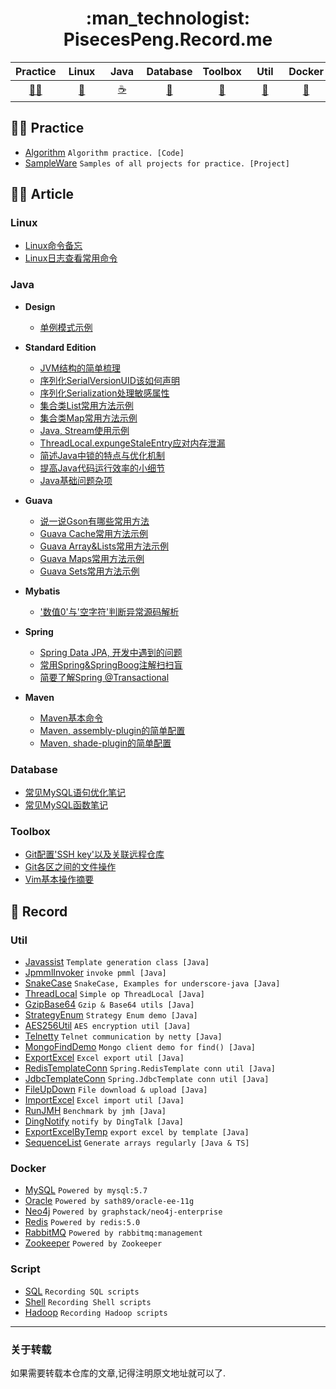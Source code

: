 <h1 align="center"> :man_technologist: PisecesPeng.Record.me </h1>

<div align="center">

| Practice | &nbsp;Linux&nbsp; | &nbsp;Java&nbsp; | Database | Toolbox | &nbsp;&nbsp;Util&nbsp;&nbsp; | Docker | Script |
| :---: | :---: | :---: | :---: | :---: | :---: | :---: | :---: |
| [:mountain_biking_man:](#mountain_biking_man-practice) | [:penguin:](#linux) | [:coffee:](#java) | [:open_file_folder:](#database) | [:nut_and_bolt:](#toolbox) | [:bookmark:](#util) | [:whale:](#docker) | [:page_with_curl:](#script) |

</div>

## :mountain_biking_man: Practice

- [Algorithm](https://github.com/PisecesPeng/PisecesPeng.record.me/issues?q=is%3Aissue+is%3Aclosed) ```Algorithm practice. [Code] ```
- [SampleWare](https://github.com/PisecesPeng/SampleWare) ``` Samples of all projects for practice. [Project] ```

## :man_artist: Article

### Linux

- [Linux命令备忘](https://github.com/PisecesPeng/PisecesPeng.record.me/blob/master/Linux/Linux%E5%91%BD%E4%BB%A4%E5%A4%87%E5%BF%98.md)
- [Linux日志查看常用命令](https://github.com/PisecesPeng/PisecesPeng.record.me/blob/master/Linux/Linux%E6%97%A5%E5%BF%97%E6%9F%A5%E7%9C%8B%E5%B8%B8%E7%94%A8%E5%91%BD%E4%BB%A4.md)

### Java

* **Design**
  
  - [单例模式示例](https://github.com/PisecesPeng/PisecesPeng.record.me/blob/master/Java/Design/%E5%8D%95%E4%BE%8B%E6%A8%A1%E5%BC%8F%E7%A4%BA%E4%BE%8B.md)

* **Standard Edition**
  
  - [JVM结构的简单梳理](https://github.com/PisecesPeng/PisecesPeng.record.me/blob/master/Java/StandardEdition/JVM%E7%BB%93%E6%9E%84%E7%9A%84%E7%AE%80%E5%8D%95%E6%A2%B3%E7%90%86.md)
  - [序列化SerialVersionUID该如何声明](https://github.com/PisecesPeng/PisecesPeng.record.me/blob/master/Java/StandardEdition/Java%2C%20SerialVersionUID%E8%AF%A5%E5%A6%82%E4%BD%95%E5%A3%B0%E6%98%8E.md)
  - [序列化Serialization处理敏感属性](https://github.com/PisecesPeng/PisecesPeng.record.me/blob/master/Java/StandardEdition/Java%2C%20Serialization%E5%A4%84%E7%90%86%E6%95%8F%E6%84%9F%E5%B1%9E%E6%80%A7.md)
  - [集合类List常用方法示例](https://github.com/PisecesPeng/PisecesPeng.record.me/blob/master/Java/StandardEdition/Java%2C%20List%E5%B8%B8%E7%94%A8%E6%96%B9%E6%B3%95%E7%A4%BA%E4%BE%8B.md)
  - [集合类Map常用方法示例](https://github.com/PisecesPeng/PisecesPeng.record.me/blob/master/Java/StandardEdition/Java%2C%20Map%E5%B8%B8%E7%94%A8%E6%96%B9%E6%B3%95%E7%A4%BA%E4%BE%8B.md)
  - [Java, Stream使用示例](https://github.com/PisecesPeng/PisecesPeng.record.me/blob/master/Java/StandardEdition/Java%2C%20%E6%B5%81Stream%E4%BD%BF%E7%94%A8%E7%A4%BA%E4%BE%8B.md)
  - [ThreadLocal.expungeStaleEntry应对内存泄漏](https://github.com/PisecesPeng/PisecesPeng.record.me/blob/master/Java/StandardEdition/ThreadLocal%2C%20expungeStaleEntry%E6%96%B9%E6%B3%95%E8%AF%A6%E8%A7%A3.md)
  - [简述Java中锁的特点与优化机制](https://github.com/PisecesPeng/PisecesPeng.record.me/blob/master/Java/StandardEdition/%E7%AE%80%E8%BF%B0Java%E4%B8%AD%E9%94%81%E7%9A%84%E7%89%B9%E7%82%B9%E4%B8%8E%E4%BC%98%E5%8C%96%E6%9C%BA%E5%88%B6.md)
  - [提高Java代码运行效率的小细节](https://github.com/PisecesPeng/PisecesPeng.record.me/blob/master/Java/StandardEdition/%E6%8F%90%E9%AB%98Java%E4%BB%A3%E7%A0%81%E8%BF%90%E8%A1%8C%E6%95%88%E7%8E%87%E7%9A%84%E5%B0%8F%E7%BB%86%E8%8A%82.md)
  - [Java基础问题杂项](https://github.com/PisecesPeng/PisecesPeng.record.me/blob/master/Java/StandardEdition/Java%E5%9F%BA%E7%A1%80%E9%97%AE%E9%A2%98%E6%9D%82%E9%A1%B9.md)

* **Guava**
  
  - [说一说Gson有哪些常用方法](https://github.com/PisecesPeng/PisecesPeng.record.me/blob/master/Java/Guava/%E8%AF%B4%E4%B8%80%E8%AF%B4Gson%E6%9C%89%E5%93%AA%E4%BA%9B%E5%B8%B8%E7%94%A8%E6%96%B9%E6%B3%95.md)
  - [Guava Cache常用方法示例](https://github.com/PisecesPeng/PisecesPeng.record.me/blob/master/Java/Guava/Guava%20Cache%E5%B8%B8%E7%94%A8%E6%96%B9%E6%B3%95%E7%A4%BA%E4%BE%8B.md)
  - [Guava Array&Lists常用方法示例](https://github.com/PisecesPeng/PisecesPeng.record.me/blob/master/Java/Guava/Guava%20Array%20%26%20Lists%20%E5%B8%B8%E7%94%A8%E6%96%B9%E6%B3%95%E7%A4%BA%E4%BE%8B.md)
  - [Guava Maps常用方法示例](https://github.com/PisecesPeng/PisecesPeng.record.me/blob/master/Java/Guava/Guava%20Maps%E5%B8%B8%E7%94%A8%E6%96%B9%E6%B3%95%E7%A4%BA%E4%BE%8B.md)
  - [Guava Sets常用方法示例](https://github.com/PisecesPeng/PisecesPeng.record.me/blob/master/Java/Guava/Guava%20Sets%E5%B8%B8%E7%94%A8%E6%96%B9%E6%B3%95%E7%A4%BA%E4%BE%8B.md)

* **Mybatis**
  
  - ['数值0'与'空字符'判断异常源码解析](https://github.com/PisecesPeng/PisecesPeng.record.me/blob/master/Java/Mybatis/'%E6%95%B0%E5%80%BC0'%E4%B8%8E'%E7%A9%BA%E5%AD%97%E7%AC%A6'%E5%88%A4%E6%96%AD%E5%BC%82%E5%B8%B8%E6%BA%90%E7%A0%81%E8%A7%A3%E6%9E%90.md)

* **Spring**
  
  - [Spring Data JPA, 开发中遇到的问题](https://github.com/PisecesPeng/PisecesPeng.record.me/blob/master/Java/Spring/Spring%20Data%20JPA%2C%20%E5%BC%80%E5%8F%91%E4%B8%AD%E9%81%87%E5%88%B0%E7%9A%84%E9%97%AE%E9%A2%98.md)
  - [常用Spring&SpringBoog注解扫扫盲](https://github.com/PisecesPeng/PisecesPeng.record.me/blob/master/Java/Spring/%E5%B8%B8%E7%94%A8Spring_SpringBoot%E6%B3%A8%E8%A7%A3%E6%89%AB%E7%9B%B2.md)
  - [简要了解Spring @Transactional](https://github.com/PisecesPeng/PisecesPeng.record.me/blob/master/Java/Spring/%E7%AE%80%E8%A6%81%E4%BA%86%E8%A7%A3Spring%20%40Transactional.md)

* **Maven**
  
  - [Maven基本命令](https://github.com/PisecesPeng/PisecesPeng.record.me/blob/master/Java/Maven/Maven%E5%9F%BA%E6%9C%AC%E5%91%BD%E4%BB%A4.md)
  - [Maven, assembly-plugin的简单配置](https://github.com/PisecesPeng/PisecesPeng.record.me/blob/master/Java/Maven/Maven%2C%20assembly-plugin%E7%9A%84%E7%AE%80%E5%8D%95%E9%85%8D%E7%BD%AE.md)
  - [Maven, shade-plugin的简单配置](https://github.com/PisecesPeng/PisecesPeng.record.me/blob/master/Java/Maven/Maven%2C%20shade-plugin%E7%9A%84%E7%AE%80%E5%8D%95%E9%85%8D%E7%BD%AE.md)

### Database

- [常见MySQL语句优化笔记](https://github.com/PisecesPeng/PisecesPeng.record.me/blob/master/Database/%E5%B8%B8%E8%A7%81MySQL%E8%AF%AD%E5%8F%A5%E4%BC%98%E5%8C%96%E7%AC%94%E8%AE%B0.md)
- [常见MySQL函数笔记](https://github.com/PisecesPeng/PisecesPeng.record.me/blob/master/Database/%E5%B8%B8%E8%A7%81MySQL%E5%87%BD%E6%95%B0%E7%AC%94%E8%AE%B0.md)

### Toolbox

- [Git配置'SSH key'以及关联远程仓库](https://github.com/PisecesPeng/PisecesPeng.record.me/blob/master/Toolbox/Git%E9%85%8D%E7%BD%AE'SSH%20key'%E4%BB%A5%E5%8F%8A%E5%85%B3%E8%81%94%E8%BF%9C%E7%A8%8B%E4%BB%93%E5%BA%93.md)
- [Git各区之间的文件操作](https://github.com/PisecesPeng/PisecesPeng.record.me/blob/master/Toolbox/Git%E5%90%84%E5%8C%BA%E4%B9%8B%E9%97%B4%E7%9A%84%E6%96%87%E4%BB%B6%E6%93%8D%E4%BD%9C.md)
- [Vim基本操作摘要](https://github.com/PisecesPeng/PisecesPeng.record.me/blob/master/Toolbox/Vim%E5%9F%BA%E6%9C%AC%E6%93%8D%E4%BD%9C%E6%91%98%E8%A6%81.md)

## :memo: Record

### Util

- [Javassist](https://github.com/PisecesPeng/SampleWare/tree/master/A1JavaUtils/Javassist) ``` Template generation class [Java] ```
- [JpmmlInvoker](https://github.com/PisecesPeng/SampleWare/tree/master/A1JavaUtils/JpmmlInvoker) ``` invoke pmml [Java] ```
- [SnakeCase](https://github.com/PisecesPeng/SampleWare/tree/master/A1JavaUtils/SnakeCase) ``` SnakeCase, Examples for underscore-java [Java] ```
- [ThreadLocal](https://github.com/PisecesPeng/SampleWare/tree/master/A1JavaUtils/ThreadLocal) ``` Simple op ThreadLocal [Java] ```
- [GzipBase64](https://github.com/PisecesPeng/SampleWare/tree/master/A1JavaUtils/GzipBase64) ``` Gzip & Base64 utils [Java] ```
- [StrategyEnum](https://github.com/PisecesPeng/SampleWare/tree/master/A1JavaUtils/StrategyEnum) ``` Strategy Enum demo [Java] ```
- [AES256Util](https://github.com/PisecesPeng/SampleWare/tree/master/A1JavaUtils/AES256) ``` AES encryption util [Java] ```
- [Telnetty](https://github.com/PisecesPeng/SampleWare/tree/master/A1JavaUtils/Telnetty) ``` Telnet communication by netty [Java] ```
- [MongoFindDemo](https://github.com/PisecesPeng/SampleWare/tree/master/A1JavaUtils/MongoFindDemo) ``` Mongo client demo for find() [Java] ```
- [ExportExcel](https://github.com/PisecesPeng/SampleWare/tree/master/A1JavaUtils/ExportExcel) ``` Excel export util [Java] ```
- [RedisTemplateConn](https://github.com/PisecesPeng/SampleWare/tree/master/A1JavaUtils/RedisTemplateConnUtil) ``` Spring.RedisTemplate conn util [Java] ```
- [JdbcTemplateConn](https://github.com/PisecesPeng/SampleWare/tree/master/A1JavaUtils/JdbcTemplateConnUtil) ``` Spring.JdbcTemplate conn util [Java] ```
- [FileUpDown](https://github.com/PisecesPeng/SampleWare/tree/master/A1JavaUtils/FileUpDown) ``` File download & upload [Java] ```
- [ImportExcel](https://github.com/PisecesPeng/SampleWare/tree/master/A1JavaUtils/ImportExcel) ``` Excel import util [Java] ```
- [RunJMH](https://github.com/PisecesPeng/SampleWare/tree/master/A1JavaUtils/RunJMH) ``` Benchmark by jmh [Java] ```
- [DingNotify](https://github.com/PisecesPeng/SampleWare/tree/master/A1JavaUtils/DingNotify) ``` notify by DingTalk [Java] ```
- [ExportExcelByTemp](https://github.com/PisecesPeng/SampleWare/tree/master/A1JavaUtils/ExportExcelByTemp) ``` export excel by template [Java] ```
- [SequenceList](https://github.com/PisecesPeng/SampleWare/tree/master/A1JavaUtils/SequenceList) ``` Generate arrays regularly [Java & TS] ```

### Docker

- [MySQL](https://github.com/PisecesPeng/SampleWare/tree/master/A1Docker/MySQL) ``` Powered by mysql:5.7 ```
- [Oracle](https://github.com/PisecesPeng/SampleWare/tree/master/A1Docker/Oracle-ee-11g) ``` Powered by sath89/oracle-ee-11g ```
- [Neo4j](https://github.com/PisecesPeng/SampleWare/tree/master/A1Docker/Neo4j-enterprise) ``` Powered by graphstack/neo4j-enterprise ```
- [Redis](https://github.com/PisecesPeng/SampleWare/tree/master/A1Docker/Redis) ``` Powered by redis:5.0 ```
- [RabbitMQ](https://github.com/PisecesPeng/SampleWare/tree/master/A1Docker/RabbitMQ) ``` Powered by rabbitmq:management ```
- [Zookeeper](https://github.com/PisecesPeng/SampleWare/tree/master/A1Docker/Zookeeper) ``` Powered by Zookeeper ```

### Script

- [SQL](https://github.com/PisecesPeng/SampleWare/tree/master/A1Script/SQL) ``` Recording SQL scripts ```
- [Shell](https://github.com/PisecesPeng/SampleWare/tree/master/A1Script/Shell) ``` Recording Shell scripts ```
- [Hadoop](https://github.com/PisecesPeng/SampleWare/tree/master/A1Script/Hadoop) ``` Recording Hadoop scripts ```

<hr>

<h3> 关于转载 </h3>

如果需要转载本仓库的文章,记得注明原文地址就可以了.

